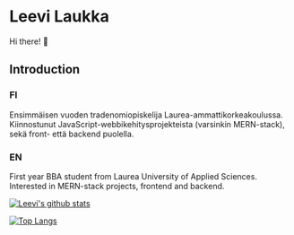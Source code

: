 
# Leevi Laukka
Hi there! 👋
## Introduction
### FI
Ensimmäisen vuoden tradenomiopiskelija Laurea-ammattikorkeakoulussa. Kiinnostunut JavaScript-webbikehitysprojekteista (varsinkin MERN-stack), sekä front- että backend puolella.

### EN
First year BBA student from Laurea University of Applied Sciences. Interested in MERN-stack projects, frontend and backend.


[![Leevi's github stats](https://github-readme-stats.vercel.app/api?username=leevilaukka&count_private=true&theme=dark)](https://github.com/anuraghazra/github-readme-stats)

[![Top Langs](https://github-readme-stats.vercel.app/api/top-langs/?username=leevilaukka&theme=dark&layout=compact)](https://github.com/anuraghazra/github-readme-stats)

<!--
**leevilaukka/leevilaukka** is a ✨ _special_ ✨ repository because its `README.md` (this file) appears on your GitHub profile.

Here are some ideas to get you started:

- 🔭 I’m currently working on ...
- 🌱 I’m currently learning ...
- 👯 I’m looking to collaborate on ...
- 🤔 I’m looking for help with ...
- 💬 Ask me about ...
- 📫 How to reach me: ...
- 😄 Pronouns: ...
- ⚡ Fun fact: ...
-->
